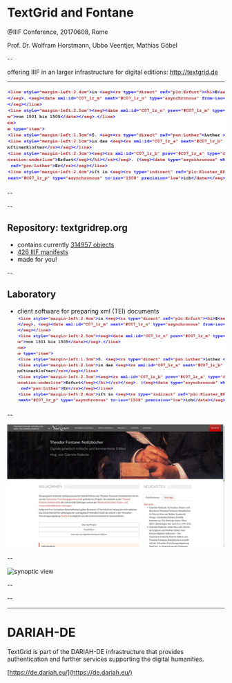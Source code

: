 # TextGrid and Fontane

@IIIF Conference, 20170608, Rome

Prof. Dr. Wolfram Horstmann, Ubbo Veentjer, Mathias Göbel

--

offering IIIF in an larger infrastructure for digital editions: http://textgrid.de

---

![TEI](img/code2.png)

--

<!-- .slide: data-background-video="img/demo2_edit1.mp4" data-background-size="contain" -->

--

## Repository: textgridrep.org
- contains currently [314957 objects](https://textgridrep.org/search?query=*)
- [426 IIIF manifests](https://textgridlab.org/1.0/iiif/manifests/)
- made for you!

--

## Laboratory
- client software for preparing xml (TEI) documents
![code](img/code2.png) <!-- .element class="fragment" -->

--

![website](img/website.png)

--

![synoptic view](img/synoptic.png)

--

<!-- .slide: data-background-video="img/demo_edit1.mp4" data-background-size="contain" -->

--

<!-- .slide: data-background-video="img/demo2_edit1.mp4" data-background-size="contain" -->

---

# DARIAH-DE

TextGrid is part of the DARIAH-DE infrastructure that provides authentication
and further services supporting the digital humanities.

[https://de.dariah.eu/](https://de.dariah.eu/)
